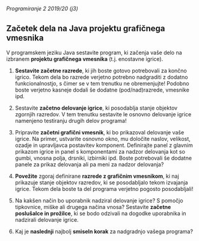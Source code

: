 ###### Programiranje 2 2019/20 (j3)

## Začetek dela na Java projektu grafičnega vmesnika

V programskem jeziku Java sestavite program, ki začenja vaše delo na izbranem __projektu grafičnega vmesnika__ (t.j. enostavne igrice). 

1. __Sestavite začetne razrede__, ki jih boste gotovo potrebovali za končno igrico. Tekom dela bo razrede verjetno potrebno nadgraditi z dodatno funkcionalnostjo, s čimer se v tem trenutku ne obremenjujte! Podobno boste verjetno kasneje dodali še dodatne (pod/nad)razrede, vmesnike ipd.

2. Sestavite __začetno delovanje igrice__, ki posodablja stanje objektov zgornjih razredov. V tem trenutku sestavite le osnovno delovanje igrice namenjeno testiranju drugih delov programa!

3. Pripravite __začetni grafični vmesnik__, ki bo prikazoval delovanje vaše igrice. Na primer, ustvarite osnovno okno, mu določite naslov, velikost, ozadje in upravljavca postavitev komponent. Definirajte panel z glavnim prikazom igrice in panel s komponentami za nadzor delovanja kot so gumbi, vnosna polja, drsniki, izbirniki ipd. Boste potrebovali še dodatne panele za prikaz delovanja ali pa meni za nadzor delovanja?

4. __Povežite__ zgoraj definirane __razrede z grafičnim vmesnikom__, ki naj prikazuje stanje objektov razredov, ki se posodabljalo tekom izvajanja igrice. Tekom dela boste ta del programa verjetno pogosto posodabljali!

5. Na kakšen način bo uporabnik nadziral delovanje igrice? S pomočjo tipkovnice, miške ali drugega načina vnosa? Sestavite __začetne poslušalce in prožilce__, ki se bodo odzivali na dogodke uporabnika in nadzirali delovanje igrice.

6. Kaj je __naslednji__ najbolj __smiseln korak__ za nadgradnjo vašega programa?